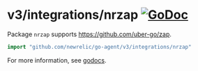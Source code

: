 # v3/integrations/nrzap [![GoDoc](https://godoc.org/github.com/newrelic/go-agent/v3/integrations/nrzap?status.svg)](https://godoc.org/github.com/newrelic/go-agent/v3/integrations/nrzap)

Package `nrzap` supports https://github.com/uber-go/zap.

```go
import "github.com/newrelic/go-agent/v3/integrations/nrzap"
```

For more information, see
[godocs](https://godoc.org/github.com/newrelic/go-agent/v3/integrations/nrzap).
